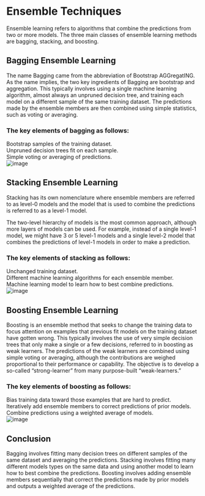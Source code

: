 # Ensemble Techniques
Ensemble learning refers to algorithms that combine the predictions from two or more models.
The three main classes of ensemble learning methods are bagging, stacking, and boosting.

## Bagging Ensemble Learning
The name Bagging came from the abbreviation of Bootstrap AGGregatING. As the name implies, the two key ingredients of Bagging are bootstrap and aggregation.
This typically involves using a single machine learning algorithm, almost always an unpruned decision tree, and training each model on a different sample of the same training dataset. 
The predictions made by the ensemble members are then combined using simple statistics, such as voting or averaging.   
### The key elements of bagging as follows:
Bootstrap samples of the training dataset.  
Unpruned decision trees fit on each sample.  
Simple voting or averaging of predictions.  
![image](https://github.com/user-attachments/assets/10dfd5b4-30b9-4ed0-ac4e-e0849ac087ec)

## Stacking Ensemble Learning
Stacking has its own nomenclature where ensemble members are referred to as level-0 models and the model that is used to combine the predictions is referred to as a level-1 model.

The two-level hierarchy of models is the most common approach, although more layers of models can be used. 
For example, instead of a single level-1 model, we might have 3 or 5 level-1 models and a single level-2 model that combines the predictions of level-1 models in order to make a prediction.
### The key elements of stacking as follows:

Unchanged training dataset.   
Different machine learning algorithms for each ensemble member.  
Machine learning model to learn how to best combine predictions.  
![image](https://github.com/user-attachments/assets/d9b3c7ce-4c7d-4beb-891d-713ae6a87147)

## Boosting Ensemble Learning
Boosting is an ensemble method that seeks to change the training data to focus attention on examples that previous fit models on the training dataset have gotten wrong.
This typically involves the use of very simple decision trees that only make a single or a few decisions, referred to in boosting as weak learners. 
The predictions of the weak learners are combined using simple voting or averaging, although the contributions are weighed proportional to their performance or capability. 
The objective is to develop a so-called “strong-learner” from many purpose-built “weak-learners.”
### The key elements of boosting as follows:

Bias training data toward those examples that are hard to predict.   
Iteratively add ensemble members to correct predictions of prior models.  
Combine predictions using a weighted average of models.  
![image](https://github.com/user-attachments/assets/bc6d1495-c37e-4e4d-92ca-79b53642a84b)

## Conclusion

Bagging involves fitting many decision trees on different samples of the same dataset and averaging the predictions.
Stacking involves fitting many different models types on the same data and using another model to learn how to best combine the predictions.
Boosting involves adding ensemble members sequentially that correct the predictions made by prior models and outputs a weighted average of the predictions.
